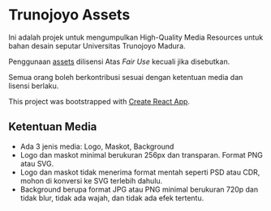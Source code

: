 # Trunojoyo Assets

Ini adalah projek untuk mengumpulkan High-Quality Media Resources untuk bahan desain seputar Universitas Trunojoyo Madura.

Penggunaan [assets](assets/) dilisensi Atas *Fair Use* kecuali jika disebutkan.

Semua orang boleh berkontribusi sesuai dengan ketentuan media dan lisensi berlaku.

This project was bootstrapped with [Create React App](https://github.com/facebook/create-react-app).

## Ketentuan Media

+ Ada 3 jenis media: Logo, Maskot, Background
+ Logo dan maskot minimal berukuran 256px dan transparan. Format PNG atau SVG.
+ Logo dan maskot tidak menerima format mentah seperti PSD atau CDR, mohon di konversi ke SVG terlebih dahulu.
+ Background berupa format JPG atau PNG minimal berukuran 720p dan tidak blur, tidak ada wajah, dan tidak ada efek tertentu.